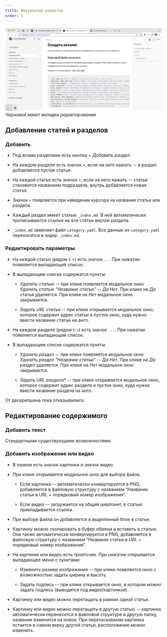 ```yaml
---
title: Визуальный редактор
order: 1
---
```


![](ide1.png)
*Черновой макет вкладки редактирования*


## Добавление статей и разделов

### Добавить

- Под всеми разделами есть кнопка *+ Добавить раздел*.

- На каждом разделе есть значок `+`, если на него нажать -- в раздел добавляется пустая статья.

- На каждой статье есть значок `+`, если на него нажать -- статья становится названием подраздела, внутрь добавляется новая статья.

- Значок `+` появляется при наведении курсора на название статьи или раздела.

- Каждый раздел имеет статью `_index.md`. В ней автоматически прописываются ссылки на все статьи внутри раздела.

- `_index.md` заменяет файл `category.yaml`. Все данные их `category.yaml` переносятся в хидер `_index.md`.

### Редактировать параметры

- На каждой статье (рядом с `+`) есть значок `...` При нажатии появляется выпадающий список.

- В выпадающем списке содержатся пункты:

   - *Удалить статью* -- при клике появляется модальное окно *Удалить статью "Название статьи" -- Да Нет*. При клике на *Да* статья удаляется. При клике на *Нет* модальное окно закрывается.

   - *Задать URL статьи* -- при клике открывается модальное окно, которое содержит адрес статьи и пустое окно, куда нужно ввести название статьи на англ.

- На каждом разделе (рядом с `+`) есть значок `...`. При нажатии появляется выпадающий список.

- В выпадающем списке содержатся пункты:

   - *Удалить раздел* -- при клике появляется модальное окно *Удалить раздел "Название статьи" -- Да Нет*. При клике на *Да* раздел удаляется. При клике на *Нет* модальное окно закрывается.

   - *Задать URL раздела*\* -- при клике открывается модальное окно, которое содержит адрес раздела и пустое окно, куда нужно ввести название раздела на англ.

От дескрипшена пока отказываемся.

## Редактирование содержимого

### Добавить текст

Стандартными существующими возможностями.

### Добавить изображение или видео

- В панели есть значок картинки и значок видео.

- При клике открывается модальное окно для выбора файла.

   - Если картинка -- автоматически конвертируется в PNG, добавляется в файловую структуру с названием “Название статьи в URL + порядковый номер изображения”. 

   - Если видео -- загружается на общий шерпоинт, в статью прикладывается ссылка.

- При выборе файла он добавляется в выделенный блок в статье. 

- Картинку можно скопировать в буфер обмена и вставить в статью. Она также автоматически конвертируется в PNG, добавляется в файловую структуру с названием “Название статьи в URL + порядковый номер изображения”. 

- На картинке или видео есть троеточие. При нажатии открывается выпадающее меню с пунктами:

   - Изменить размер изображения -- при клике появляется окно с возможностью задать ширину и высоту.

   - Задать подпись -- при клике открывается окно, в котором можно задать подпись (выводится под видео/картинкой).

- Картинку или видео можно перетащить в рамках одной статьи.

- Картинку или видео можно перетащить в другую статью -- картинка автоматически перенесется в файловой структуре в другую папку, название изменится на новое. При перетаскивании картинка остается в самом верху другой статьи, расположение можно изменить.
